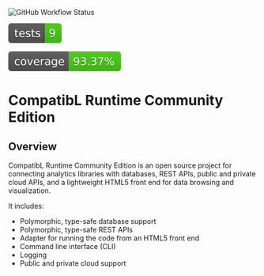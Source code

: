 <img alt="GitHub Workflow Status" src="https://img.shields.io/github/actions/workflow/status/exxpe1/test/python-package.yml"><br>

![Tests Status](./tests-badge.svg?dummy=8484744)

![Coverage badge](/coverage-badge.svg?dummy=8484744)

# CompatibL Runtime Community Edition

## Overview

CompatibL Runtime Community Edition is an open source project 
for connecting analytics libraries with databases, REST APIs,
public and private cloud APIs, and a lightweight HTML5 front
end for data browsing and visualization.

It includes:

* Polymorphic, type-safe database support
* Polymorphic, type-safe REST APIs
* Adapter for running the code from an HTML5 front end 
* Command line interface (CLI)
* Logging
* Public and private cloud support
